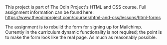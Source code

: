 This project is part of The Odin Project's HTML and CSS course. Full assignment information can be found here: https://www.theodinproject.com/courses/html-and-css/lessons/html-forms

The assignment is to rebuild the form for signing up for Mailchimp.
Currently in the curriculum dynamic functionality is not required; the point is to make the form look like the real page. As much as reasonably possible. 